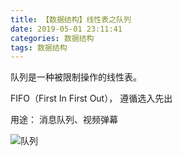 ```yaml
---
title: 【数据结构】线性表之队列
date: 2019-05-01 23:11:41
categories: 数据结构
tags: 数据结构
---
```


队列是一种被限制操作的线性表。

FIFO（First In First Out）， 遵循选入先出

用途：
消息队列、视频弹幕


![队列](http://img.nixiaolei.com/2019-05-01-23-12-36.png)













